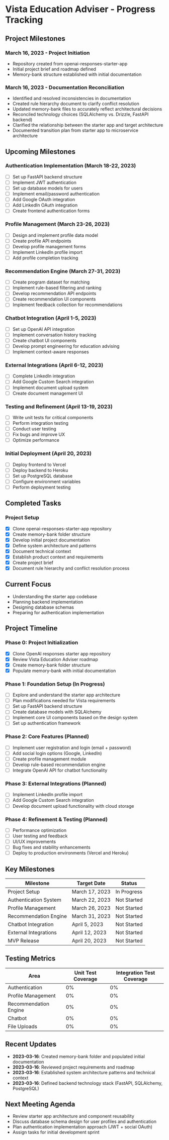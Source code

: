 # Vista Education Adviser - Progress Tracking

## Project Milestones

### March 16, 2023 - Project Initiation
- Repository created from openai-responses-starter-app
- Initial project brief and roadmap defined
- Memory-bank structure established with initial documentation

### March 16, 2023 - Documentation Reconciliation
- Identified and resolved inconsistencies in documentation
- Created rule hierarchy document to clarify conflict resolution
- Updated memory-bank files to accurately reflect architectural decisions
- Reconciled technology choices (SQLAlchemy vs. Drizzle, FastAPI backend)
- Clarified the relationship between the starter app and target architecture
- Documented transition plan from starter app to microservice architecture

## Upcoming Milestones

### Authentication Implementation (March 18-22, 2023)
- [ ] Set up FastAPI backend structure
- [ ] Implement JWT authentication
- [ ] Set up database models for users
- [ ] Implement email/password authentication
- [ ] Add Google OAuth integration
- [ ] Add LinkedIn OAuth integration
- [ ] Create frontend authentication forms

### Profile Management (March 23-26, 2023)
- [ ] Design and implement profile data model
- [ ] Create profile API endpoints
- [ ] Develop profile management forms
- [ ] Implement LinkedIn profile import
- [ ] Add profile completion tracking

### Recommendation Engine (March 27-31, 2023)
- [ ] Create program dataset for matching
- [ ] Implement rule-based filtering and ranking
- [ ] Develop recommendation API endpoints
- [ ] Create recommendation UI components
- [ ] Implement feedback collection for recommendations

### Chatbot Integration (April 1-5, 2023)
- [ ] Set up OpenAI API integration
- [ ] Implement conversation history tracking
- [ ] Create chatbot UI components
- [ ] Develop prompt engineering for education advising
- [ ] Implement context-aware responses

### External Integrations (April 6-12, 2023)
- [ ] Complete LinkedIn integration
- [ ] Add Google Custom Search integration
- [ ] Implement document upload system
- [ ] Create document management UI

### Testing and Refinement (April 13-19, 2023)
- [ ] Write unit tests for critical components
- [ ] Perform integration testing
- [ ] Conduct user testing
- [ ] Fix bugs and improve UX
- [ ] Optimize performance

### Initial Deployment (April 20, 2023)
- [ ] Deploy frontend to Vercel
- [ ] Deploy backend to Heroku
- [ ] Set up PostgreSQL database
- [ ] Configure environment variables
- [ ] Perform deployment testing

## Completed Tasks

### Project Setup
- [x] Clone openai-responses-starter-app repository
- [x] Create memory-bank folder structure
- [x] Develop initial project documentation
- [x] Define system architecture and patterns
- [x] Document technical context
- [x] Establish product context and requirements
- [x] Create project brief
- [x] Document rule hierarchy and conflict resolution process

## Current Focus
- Understanding the starter app codebase
- Planning backend implementation
- Designing database schemas
- Preparing for authentication implementation

## Project Timeline

### Phase 0: Project Initialization
- [x] Clone OpenAI responses starter app repository
- [x] Review Vista Education Adviser roadmap
- [x] Create memory-bank folder structure
- [x] Populate memory-bank with initial documentation

### Phase 1: Foundation Setup (In Progress)
- [ ] Explore and understand the starter app architecture
- [ ] Plan modifications needed for Vista requirements
- [ ] Set up FastAPI backend structure
- [ ] Create database models with SQLAlchemy
- [ ] Implement core UI components based on the design system
- [ ] Set up authentication framework

### Phase 2: Core Features (Planned)
- [ ] Implement user registration and login (email + password)
- [ ] Add social login options (Google, LinkedIn)
- [ ] Create profile management module
- [ ] Develop rule-based recommendation engine
- [ ] Integrate OpenAI API for chatbot functionality

### Phase 3: External Integrations (Planned)
- [ ] Implement LinkedIn profile import
- [ ] Add Google Custom Search integration
- [ ] Develop document upload functionality with cloud storage

### Phase 4: Refinement & Testing (Planned)
- [ ] Performance optimization
- [ ] User testing and feedback
- [ ] UI/UX improvements
- [ ] Bug fixes and stability enhancements
- [ ] Deploy to production environments (Vercel and Heroku)

## Key Milestones
| Milestone | Target Date | Status |
|-----------|-------------|--------|
| Project Setup | March 17, 2023 | In Progress |
| Authentication System | March 22, 2023 | Not Started |
| Profile Management | March 26, 2023 | Not Started |
| Recommendation Engine | March 31, 2023 | Not Started |
| Chatbot Integration | April 5, 2023 | Not Started |
| External Integrations | April 12, 2023 | Not Started |
| MVP Release | April 20, 2023 | Not Started |

## Testing Metrics
| Area | Unit Test Coverage | Integration Test Coverage |
|------|-------------------|--------------------------|
| Authentication | 0% | 0% |
| Profile Management | 0% | 0% |
| Recommendation Engine | 0% | 0% |
| Chatbot | 0% | 0% |
| File Uploads | 0% | 0% |

## Recent Updates
- **2023-03-16**: Created memory-bank folder and populated initial documentation
- **2023-03-16**: Reviewed project requirements and roadmap
- **2023-03-16**: Established system architecture patterns and technical context
- **2023-03-16**: Defined backend technology stack (FastAPI, SQLAlchemy, PostgreSQL)

## Next Meeting Agenda
- Review starter app architecture and component reusability
- Discuss database schema design for user profiles and authentication
- Plan authentication implementation approach (JWT + social OAuth)
- Assign tasks for initial development sprint
